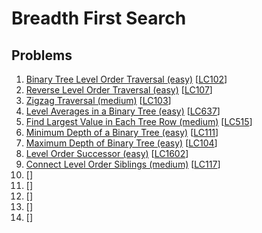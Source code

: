 # Breadth First Search

## Problems

1. [Binary Tree Level Order Traversal (easy)]()
[[LC102](https://leetcode.com/problems/binary-tree-level-order-traversal/)]
1. [Reverse Level Order Traversal (easy)]()
[[LC107](https://leetcode.com/problems/binary-tree-level-order-traversal-ii/)]
1. [Zigzag Traversal (medium)]()
[[LC103](https://leetcode.com/problems/binary-tree-zigzag-level-order-traversal/)]
1. [Level Averages in a Binary Tree (easy)]()
[[LC637](https://leetcode.com/problems/average-of-levels-in-binary-tree/)]
1. [Find Largest Value in Each Tree Row (medium)]()
[[LC515](https://leetcode.com/problems/find-largest-value-in-each-tree-row/)]
1. [Minimum Depth of a Binary Tree (easy)]()
[[LC111](https://leetcode.com/problems/minimum-depth-of-binary-tree/)]
1. [Maximum Depth of Binary Tree (easy)]()
[[LC104](https://leetcode.com/problems/maximum-depth-of-binary-tree/)]
1. [Level Order Successor (easy)]()
[[LC1602](https://leetcode.com/problems/find-nearest-right-node-in-binary-tree/)]
1. [Connect Level Order Siblings (medium)]()
[[LC117](https://leetcode.com/problems/populating-next-right-pointers-in-each-node/)]
1. []()
[[]()]
1. []()
[[]()]
1. []()
[[]()]
1. []()
[[]()]
1. []()
[[]()]
